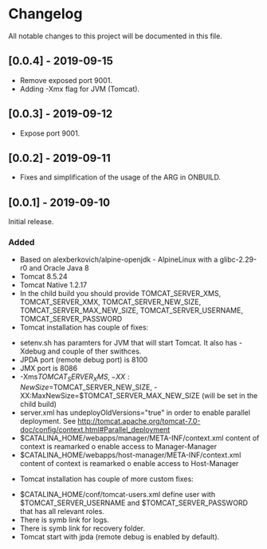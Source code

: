 # Changelog
All notable changes to this project will be documented in this file.


## [0.0.4] - 2019-09-15
* Remove exposed port 9001.
* Adding -Xmx flag for JVM (Tomcat).


## [0.0.3] - 2019-09-12
* Expose port 9001.

## [0.0.2] - 2019-09-11
- Fixes and simplification of the usage of the ARG in ONBUILD.

## [0.0.1] - 2019-09-10
Initial release.
### Added
- Based on alexberkovich/alpine-openjdk - AlpineLinux with a glibc-2.29-r0 and Oracle Java 8
- Tomcat 8.5.24
- Tomcat Native 1.2.17
- In the child build you should provide TOMCAT_SERVER_XMS, TOMCAT_SERVER_XMX, TOMCAT_SERVER_NEW_SIZE, TOMCAT_SERVER_MAX_NEW_SIZE, 
TOMCAT_SERVER_USERNAME, TOMCAT_SERVER_PASSWORD 
- Tomcat installation has couple of fixes:
* setenv.sh has paramters for JVM that will start Tomcat. It also has -Xdebug and couple of ther swithces. 
* JPDA port (remote debug port) is 8100
* JMX port is 8086
* -Xms$TOMCAT_SERVER_XMS, -XX:NewSize=$TOMCAT_SERVER_NEW_SIZE, -XX:MaxNewSize=$TOMCAT_SERVER_MAX_NEW_SIZE
(will be set in the child build)
* server.xml has undeployOldVersions="true" in order to enable parallel deployment. See http://tomcat.apache.org/tomcat-7.0-doc/config/context.html#Parallel_deployment
* $CATALINA_HOME/webapps/manager/META-INF/context.xml content of context is reamarked o enable access to Manager-Manager
* $CATALINA_HOME/webapps/host-manager/META-INF/context.xml content of context is reamarked o enable access to Host-Manager

- Tomcat installation has couple of more custom fixes:
* $CATALINA_HOME/conf/tomcat-users.xml define user with $TOMCAT_SERVER_USERNAME and $TOMCAT_SERVER_PASSWORD that 
has all relevant roles.
* There is symb link for logs.
* There is symb link for recovery folder.
* Tomcat start with jpda (remote debug is enabled by default).

<!--
### Changed
### Removed
-->
